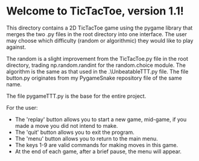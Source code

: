# Welcome to TicTacToe, version 1.1!

This directory contains a 2D TicTacToe game using the pygame library that merges the two .py files in the root directory into one interface.
The user may choose which difficulty (random or algorithmic) they would like to play against.

The random is a slight improvement from the TicTacToe.py file in the root directory, trading np.random.randint for the random.choice module.
The algorithm is the same as that used in the .\UnbeatableTTT.py file.
The file button.py originates from my PygameSnake repository file of the same name.

The file pygameTTT.py is the base for the entire project. 

For the user:
- The 'replay' button allows you to start a new game, mid-game, if you made a move you did not intend to make.
- The 'quit' button allows you to exit the program.
- The 'menu' button allows you to return to the main menu.
- The keys 1-9 are valid commands for making moves in this game.
- At the end of each game, after a brief pause, the menu will appear.

